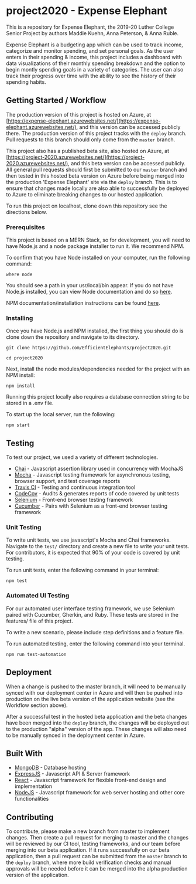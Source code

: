 # project2020 - Expense Elephant
This is a repository for Expense Elephant, the 2019-20 Luther College Senior Project by authors Maddie Kuehn, Anna Peterson, &amp; Anna Ruble. 

Expense Elephant is a budgeting app which can be used to track income, categorize and monitor spending, and set personal goals. As the user enters in their spending &amp; income, this project includes a dashboard with data visualizations of their monthly spending breakdown and the option to begin montly spending goals in a variety of categories. The user can also track their progress over time with the ability to see the history of their spending habits. 

## Getting Started / Workflow

The production version of this project is hosted on Azure, at [https://expense-elephant.azurewebsites.net/](https://expense-elephant.azurewebsites.net/), and this version can be accessed publicly there. The production version of this project tracks with the ```deploy``` branch. Pull requests to this branch should only come from the ```master``` branch.

This project also has a published beta site, also hosted on Azure, at [https://project-2020.azurewebsites.net/](https://project-2020.azurewebsites.net/), and this beta version can be accessed publicly. All general pull requests should first be submitted to our ```master``` branch and then tested in this hosted beta version on Azure before being merged into the production 'Expense Elephant' site via the ```deploy``` branch. This is to ensure that changes made locally are also able to successfully be deployed to Azure to eliminate breaking changes to our hosted application.

To run this project on localhost, clone down this repository see the directions below.

### Prerequisites

This project is based on a MERN Stack, so for development, you will need to have Node.js and a node package installer to run it. We recommend NPM.

To confirm that you have Node installed on your computer, run the following command:
```
where node
```
You should see a path in your usr/local/bin appear. If you do not have Node.js installed, you can view Node documentation and do so [here](https://nodejs.org/en/download/).

NPM documentation/installation instructions can be found [here](https://www.npmjs.com/get-npm). 

### Installing

Once you have Node.js and NPM installed, the first thing you should do is clone down the repository and navigate to its directory.

``` git clone https://github.com/EfficientElephants/project2020.git ```

``` cd project2020 ```

Next, install the node modules/dependencies needed for the project with an NPM install: 

```npm install ```

Running this project locally also requires a database connection string to be stored in a .env file.

To start up the local server, run the following: 

```npm start```

## Testing

To test our project, we used a variety of different technologies.
* [Chai](https://www.chaijs.com/) - Javascript assertion library used in concurrency with MochaJS
* [Mocha](https://mochajs.org/) - Javascript testing framework for asynchronous testing, browser support, and test coverage reports
* [Travis CI](https://travis-ci.org/) - Testing and continuous integration tool
* [CodeCov](https://codecov.io/) - Audits & generates reports of code covered by unit tests
* [Selenium](https://www.selenium.dev/) - Front-end browser testing framework
* [Cucumber](https://cucumber.io/) - Pairs with Selenium as a front-end browser testing framework

### Unit Testing

To write unit tests, we use javascript's Mocha and Chai frameworks. Navigate to the ```test/``` directory and create a new file to write your unit tests. For contributors, it is expected that 90% of your code is covered by unit testing.

To run unit tests, enter the following command in your terminal:
```
npm test
```

### Automated UI Testing

For our automated user interface testing framework, we use Selenium paired with Cucumber, Gherkin, and Ruby. These tests are stored in the features/ file of this project. 

To write a new scenario, please include step definitions and a feature file. 

To run automated testing, enter the following command into your terminal.
```
npm run test-automation
```

## Deployment

When a change is pushed to the master branch, it will need to be manually synced with our deployment center in Azure and will then be pushed into production on the live beta version of the application website (see the Workflow section above).

After a successful test in the hosted beta application and the beta changes have been merged into the ```deploy``` branch, the changes will be deployed out to the production "alpha" version of the app. These changes will also need to be manually synced in the deployment center in Azure.

## Built With

* [MongoDB](https://www.mongodb.com/) - Database hosting
* [ExpressJS](https://expressjs.com/) - Javascript API & Server framework
* [React](https://reactjs.org/) - Javascript framework for flexible front-end design and implementation
* [NodeJS](https://nodejs.org/en/) - Javascript framework for web server hosting and other core functionalities

## Contributing

To contribute, please make a new branch from master to implement changes. Then create a pull request for merging to master and the changes will be reviewed by our CI tool, testing frameworks, and our team before merging into our beta application. If it runs successfully on our beta application, then a pull request can be submitted from the ```master``` branch to the ```deploy``` branch, where more build verification checks and manual approvals will be needed before it can be merged into the alpha production version of the application.
